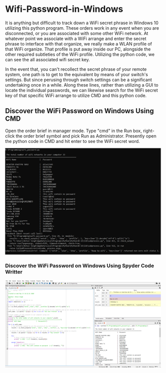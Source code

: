 # Wifi-Password-in-Windows
It is anything but difficult to track down a WiFi secret phrase in Windows 10 utilizing this python program. These orders work in any event when you are disconnected, or you are associated with some other WiFi network. At whatever point we associate with a WiFi arrange and enter the secret phrase to interface with that organize, we really make a WLAN profile of that WiFi organize. That profile is put away inside our PC, alongside the other required subtleties of the WiFi profile. Utilizing the python code, we can see the all associated wifi secret key. 

In the event that, you can't recollect the secret phrase of your remote system, one path is to get to the equivalent by means of your switch's settings. But since perusing through switch settings can be a significant undertaking once in a while. Along these lines, rather than utilizing a GUI to locate the individual passwords, we can likewise search for the WiFi secret key of that specific WiFi arrange to utilize CMD and this python code.
## Discover the WiFi Password on Windows Using CMD

Open the order brief in manager mode. Type "cmd" in the Run box, right-click the order brief symbol and pick Run as Administrator. Presently open the python code in CMD and hit enter to see the WiFi secret word.

![](images/CMD_Output.PNG)

### Discover the WiFi Password on Windows Using Spyder Code Writter 

![](images/Output.png)
